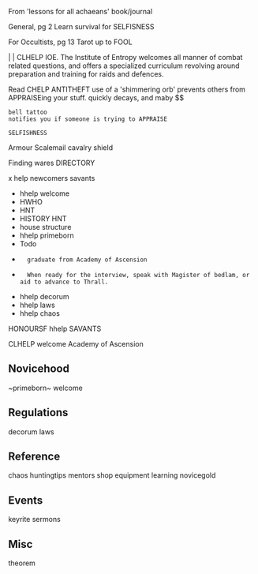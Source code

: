 From 'lessons for all achaeans' book/journal

General, pg 2
Learn survival for SELFISNESS

For Occultists, pg 13
Tarot up to FOOL

| | CLHELP IOE. The Institute of Entropy welcomes all manner of
    combat related questions, and offers a specialized curriculum revolving
    around preparation and training for raids and defences.

Read CHELP ANTITHEFT
    use of a 'shimmering orb' prevents others from APPRAISEing your stuff.
    quickly decays, and maby $$

    bell tattoo
    notifies you if someone is trying to APPRAISE

    SELFISHNESS


Armour Scalemail
cavalry shield

Finding wares
    DIRECTORY <item>

x help newcomers savants
- hhelp welcome
-   HWHO
-   HNT <speak>
-   HISTORY HNT
-   house structure
- hhelp primeborn
-   Todo
-       graduate from Academy of Ascension
-       When ready for the interview, speak with Magister of bedlam, or aid to advance to Thrall.
-   hhelp decorum
-   hhelp laws
-   hhelp chaos

HONOURSF
hhelp
SAVANTS

CLHELP welcome
    Academy of Ascension

Novicehood
-----------
~primeborn~  welcome


Regulations
-----------
decorum  laws


Reference
-----------
chaos        huntingtips  mentors      shop
equipment    learning     novicegold


Events
-----------
keyrite  sermons


Misc
-----------
theorem





